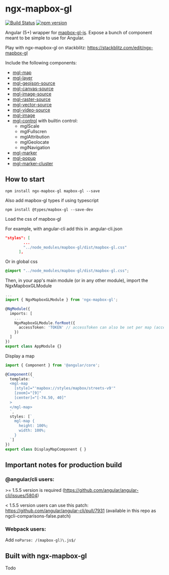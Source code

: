 # ngx-mapbox-gl

[![Build Status](https://travis-ci.org/Wykks/ngx-mapbox-gl.svg?branch=master)](https://travis-ci.org/Wykks/ngx-mapbox-gl)
[![npm version](https://img.shields.io/npm/v/ngx-mapbox-gl.svg?style=flat)](https://www.npmjs.com/package/ngx-mapbox-gl)

Angular (5+) wrapper for [mapbox-gl-js](https://www.mapbox.com/mapbox-gl-js/api/). Expose a bunch of component meant to be simple to use for Angular.

Play with ngx-mapbox-gl on stackblitz: https://stackblitz.com/edit/ngx-mapbox-gl

Include the following components:
- [mgl-map](https://github.com/Wykks/ngx-mapbox-gl/wiki/API-Documentation#mgl-map-mapbox-gl-api)
- [mgl-layer](https://github.com/Wykks/ngx-mapbox-gl/wiki/API-Documentation#mgl-layer-mapbox-gl-style-spec)
- [mgl-geojson-source](https://github.com/Wykks/ngx-mapbox-gl/wiki/API-Documentation#mgl-geojson-source-mapbox-gl-style-spec)
- [mgl-canvas-source](https://github.com/Wykks/ngx-mapbox-gl/wiki/API-Documentation#mgl-canvas-source-mapbox-gl-style-spec)
- [mgl-image-source](https://github.com/Wykks/ngx-mapbox-gl/wiki/API-Documentation#mgl-image-source-mapbox-gl-style-spec)
- [mgl-raster-source](https://github.com/Wykks/ngx-mapbox-gl/wiki/API-Documentation#mgl-raster-source-mapbox-gl-style-spec)
- [mgl-vector-source](https://github.com/Wykks/ngx-mapbox-gl/wiki/API-Documentation#mgl-vector-source-mapbox-gl-style-spec)
- [mgl-video-source](https://github.com/Wykks/ngx-mapbox-gl/wiki/API-Documentation#mgl-video-source-mapbox-gl-style-spec)
- [mgl-image](https://github.com/Wykks/ngx-mapbox-gl/wiki/API-Documentation#mgl-image-mapbox-gl-api)
- [mgl-control](https://github.com/Wykks/ngx-mapbox-gl/wiki/API-Documentation#mgl-control) with builtin control:
  - mglScale
  - mglFullscren
  - mglAttribution
  - mglGeolocate
  - mglNavigation
- [mgl-marker](https://github.com/Wykks/ngx-mapbox-gl/wiki/API-Documentation#mgl-marker-mapbox-gl-api)
- [mgl-popup](https://github.com/Wykks/ngx-mapbox-gl/wiki/API-Documentation#mgl-popup-mapbox-gl-api)
- [mgl-marker-cluster](https://github.com/Wykks/ngx-mapbox-gl/wiki/API-Documentation#ngx-mgl-marker-cluster-supercluster-api)

## How to start

```
npm install ngx-mapbox-gl mapbox-gl --save
```
Also add mapbox-gl types if using typescript
```
npm install @types/mapbox-gl --save-dev
```

Load the css of mapbox-gl

For example, with angular-cli add this in .angular-cli.json
```json
"styles": [
        ...
        "../node_modules/mapbox-gl/dist/mapbox-gl.css"
      ],
```
Or in global css 
```css
@import "../node_modules/mapbox-gl/dist/mapbox-gl.css";
```


Then, in your app's main module (or in any other module), import the NgxMapboxGLModule
```typescript
...
import { NgxMapboxGLModule } from 'ngx-mapbox-gl';

@NgModule({
  imports: [
    ...
    NgxMapboxGLModule.forRoot({
      accessToken: 'TOKEN' // accessToken can also be set per map (accessToken input of mgl-map)
    })
  ]
})
export class AppModule {}
```

Display a map
```typescript
import { Component } from '@angular/core';

@Component({
  template: `
  <mgl-map
    [style]="'mapbox://styles/mapbox/streets-v9'"
    [zoom]="[9]"
    [center]="[-74.50, 40]"
  >
  </mgl-map>
  `,
  styles: [`
    mgl-map {
      height: 100%;
      width: 100%;
    }
  `]
})
export class DisplayMapComponent { }
```

## Important notes for **production** build

### @angular/cli users:

\>= 1.5.5 version is required (https://github.com/angular/angular-cli/issues/5804)

< 1.5.5 version users can use this patch: https://github.com/angular/angular-cli/pull/7931 (available in this repo as ngcli-comparisons-false.patch)

### Webpack users:

Add `noParse: /(mapbox-gl)\.js$/`

## Built with ngx-mapbox-gl
Todo
